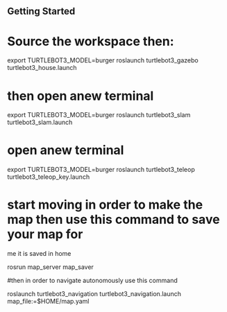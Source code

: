 ## Getting Started
# Source the workspace then:

export TURTLEBOT3_MODEL=burger
roslaunch turtlebot3_gazebo turtlebot3_house.launch

# then open anew terminal

export TURTLEBOT3_MODEL=burger
roslaunch turtlebot3_slam turtlebot3_slam.launch

# open anew terminal

export TURTLEBOT3_MODEL=burger
roslaunch turtlebot3_teleop turtlebot3_teleop_key.launch

# start moving in order to make the map then use this command to save your map for
me it is saved in home

rosrun map_server map_saver

#then in order to navigate autonomously use this command

roslaunch turtlebot3_navigation turtlebot3_navigation.launch
map_file:=$HOME/map.yaml

